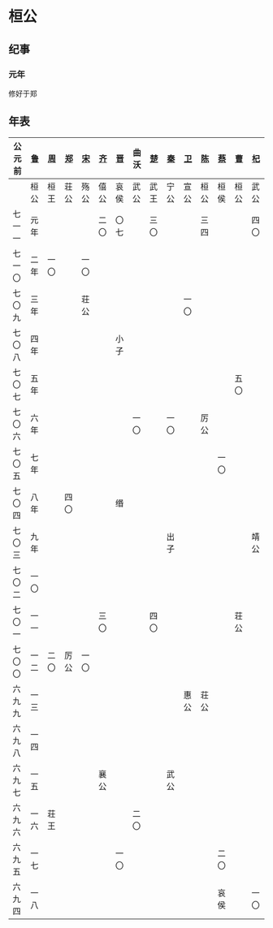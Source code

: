 # 桓公

## 纪事

### 元年
修好于郑

## 年表
公元前|[鲁]|[周]|[郑]|[宋]|[齐]|[晋]|曲沃|[楚]|[秦]|[卫]|[陈]|[蔡]|[曹]|[杞]|
------|----|----|----|----|----|----|----|----|----|----|----|----|----|----|
      |桓公|桓王|荘公|殇公|僖公|哀侯|武公|武王|宁公|宣公|桓公|桓侯|桓公|武公|
七一一|元年|    |    |    |二〇|〇七|    |三〇|    |    |三四|    |    |四〇|
七一〇|二年|一〇|    |一〇|    |    |    |    |    |    |    |    |    |    |
七〇九|三年|    |    |荘公|    |    |    |    |    |一〇|    |    |    |    |
七〇八|四年|    |    |    |    |小子|    |    |    |    |    |    |    |    |
七〇七|五年|    |    |    |    |    |    |    |    |    |    |    |五〇|    |
七〇六|六年|    |    |    |    |    |一〇|    |一〇|    |厉公|    |    |    |
七〇五|七年|    |    |    |    |    |    |    |    |    |    |一〇|    |    |
七〇四|八年|    |四〇|    |    |缗  |    |    |    |    |    |    |    |    |
七〇三|九年|    |    |    |    |    |    |    |出子|    |    |    |    |靖公|
七〇二|一〇|    |    |    |    |    |    |    |    |    |    |    |    |    |
七〇一|一一|    |    |    |三〇|    |    |四〇|    |    |    |    |荘公|    |
七〇〇|一二|二〇|厉公|一〇|    |    |    |    |    |    |    |    |    |    |
六九九|一三|    |    |    |    |    |    |    |    |惠公|荘公|    |    |    |
六九八|一四|    |    |    |    |    |    |    |    |    |    |    |    |    |
六九七|一五|    |    |    |襄公|    |    |    |武公|    |    |    |    |    |
六九六|一六|荘王|    |    |    |    |二〇|    |    |    |    |    |    |    |
六九五|一七|    |    |    |    |一〇|    |    |    |    |    |二〇|    |    |
六九四|一八|    |    |    |    |    |    |    |    |    |    |哀侯|    |一〇|

[周]: http://baike.baidu.com/subview/6573/5070499.htm
[鲁]: http://baike.baidu.com/view/112125.htm
[郑]: http://baike.baidu.com/subview/39956/5118052.htm
[宋]: http://baike.baidu.com/subview/169458/7879374.htm
[齐]: http://baike.baidu.com/subview/268562/8904016.htm
[晋]: http://baike.baidu.com/item/%E6%99%8B%E5%9B%BD/4862635
[楚]: http://baike.baidu.com/item/%E6%A5%9A%E5%9B%BD/950754
[秦]: http://baike.baidu.com/item/%E7%A7%A6%E5%9B%BD/2046221
[卫]: http://baike.baidu.com/subview/388889/6092585.htm
[陈]: http://baike.baidu.com/subview/169343/6888357.htm
[蔡]: http://baike.baidu.com/view/169347.htm
[曹]: http://baike.baidu.com/subview/169371/7379700.htm
[杞]: http://baike.baidu.com/view/85970.htm
